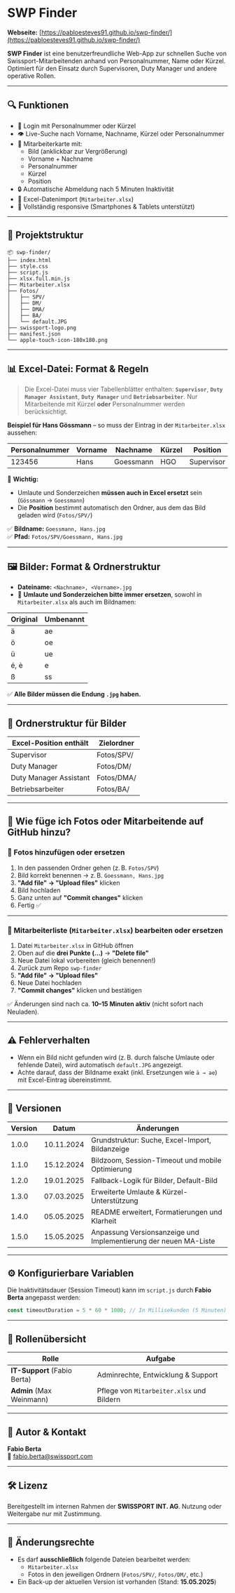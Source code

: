 # SWP Finder

**Webseite:** [https://pabloesteves91.github.io/swp-finder/](https://pabloesteves91.github.io/swp-finder/)

**SWP Finder** ist eine benutzerfreundliche Web-App zur schnellen Suche von Swissport-Mitarbeitenden anhand von Personalnummer, Name oder Kürzel.  
Optimiert für den Einsatz durch Supervisoren, Duty Manager und andere operative Rollen.

---

## 🔍 Funktionen

- 🔐 Login mit Personalnummer oder Kürzel  
- 👁️ Live-Suche nach Vorname, Nachname, Kürzel oder Personalnummer  
- 📸 Mitarbeiterkarte mit:
  - Bild (anklickbar zur Vergrößerung)
  - Vorname + Nachname
  - Personalnummer
  - Kürzel
  - Position  
- 🔒 Automatische Abmeldung nach 5 Minuten Inaktivität  
- 🧾 Excel-Datenimport (`Mitarbeiter.xlsx`)  
- 📱 Vollständig responsive (Smartphones & Tablets unterstützt)

---

## 📁 Projektstruktur

```
📦 swp-finder/
├── index.html
├── style.css
├── script.js
├── xlsx.full.min.js
├── Mitarbeiter.xlsx
├── Fotos/
│   ├── SPV/
│   ├── DM/
│   ├── DMA/
│   ├── BA/
│   └── default.JPG
├── swissport-logo.png
├── manifest.json
└── apple-touch-icon-180x180.png
```

---

## 📊 Excel-Datei: Format & Regeln

> Die Excel-Datei muss vier Tabellenblätter enthalten: **`Supervisor`**, **`Duty Manager Assistant`**, **`Duty Manager`** und **`Betriebsarbeiter`**.
> Nur Mitarbeitende mit Kürzel **oder** Personalnummer werden berücksichtigt.

**Beispiel für Hans Gössmann** – so muss der Eintrag in der `Mitarbeiter.xlsx` aussehen:  

| Personalnummer | Vorname | Nachname  | Kürzel | Position   |
|----------------|---------|-----------|--------|------------|
| 123456         | Hans    | Goessmann | HGO    | Supervisor |

📌 **Wichtig:**  
- Umlaute und Sonderzeichen **müssen auch in Excel ersetzt** sein (`Gössmann` → `Goessmann`)
- Die **Position** bestimmt automatisch den Ordner, aus dem das Bild geladen wird (`Fotos/SPV/`)

✅ **Bildname:** `Goessmann, Hans.jpg`  
✅ **Pfad:** `Fotos/SPV/Goessmann, Hans.jpg`

---

## 🖼️ Bilder: Format & Ordnerstruktur

- **Dateiname:** `<Nachname>, <Vorname>.jpg`
- 🔁 **Umlaute und Sonderzeichen bitte immer ersetzen**, sowohl in `Mitarbeiter.xlsx` als auch im Bildnamen:

| Original | Umbenannt |
|----------|-----------|
| ä        | ae        |
| ö        | oe        |
| ü        | ue        |
| é, è     | e         |
| ß        | ss        |

✅ **Alle Bilder müssen die Endung `.jpg` haben.**

---

## 📁 Ordnerstruktur für Bilder

| Excel-Position enthält     | Zielordner     |
|----------------------------|----------------|
| Supervisor                 | Fotos/SPV/     |
| Duty Manager               | Fotos/DM/      |
| Duty Manager Assistant     | Fotos/DMA/     |
| Betriebsarbeiter           | Fotos/BA/      |

---

## 🧩 Wie füge ich Fotos oder Mitarbeitende auf GitHub hinzu?

### 📸 Fotos hinzufügen oder ersetzen

1. In den passenden Ordner gehen (z. B. `Fotos/SPV`)
2. Bild korrekt benennen → z. B. `Goessmann, Hans.jpg`
3. **"Add file" → "Upload files"** klicken
4. Bild hochladen
5. Ganz unten auf **"Commit changes"** klicken
6. Fertig ✅

---

### 📄 Mitarbeiterliste (`Mitarbeiter.xlsx`) bearbeiten oder ersetzen

1. Datei `Mitarbeiter.xlsx` in GitHub öffnen
2. Oben auf die **drei Punkte (...)** → **"Delete file"**
3. Neue Datei lokal vorbereiten (gleich benennen!)
4. Zurück zum Repo `swp-finder`
5. **"Add file" → "Upload files"**
6. Neue Datei hochladen
7. **"Commit changes"** klicken und bestätigen

✅ Änderungen sind nach ca. **10–15 Minuten aktiv** (nicht sofort nach Neuladen).

---

## ⚠️ Fehlerverhalten

- Wenn ein Bild nicht gefunden wird (z. B. durch falsche Umlaute oder fehlende Datei), wird automatisch `default.JPG` angezeigt.
- Achte darauf, dass der Bildname exakt (inkl. Ersetzungen wie `ä → ae`) mit Excel-Eintrag übereinstimmt.

---

## 📌 Versionen

| Version | Datum       | Änderungen                                                  |
|---------|-------------|-------------------------------------------------------------|
| 1.0.0   | 10.11.2024  | Grundstruktur: Suche, Excel-Import, Bildanzeige             |
| 1.1.0   | 15.12.2024  | Bildzoom, Session-Timeout und mobile Optimierung            |
| 1.2.0   | 19.01.2025  | Fallback-Logik für Bilder, Default-Bild                     |
| 1.3.0   | 07.03.2025  | Erweiterte Umlaute & Kürzel-Unterstützung                   |
| 1.4.0   | 05.05.2025  | README erweitert, Formatierungen und Klarheit               |
| 1.5.0   | 15.05.2025  | Anpassung Versionsanzeige und Implementierung der neuen MA-Liste |

---

## ⚙️ Konfigurierbare Variablen

Die Inaktivitätsdauer (Session Timeout) kann im `script.js` durch **Fabio Berta** angepasst werden:

```js
const timeoutDuration = 5 * 60 * 1000; // In Millisekunden (5 Minuten)
```

---

## 👥 Rollenübersicht

| Rolle                         | Aufgabe                                           |
|-------------------------------|--------------------------------------------------|
| **IT-Support** (Fabio Berta)  | Adminrechte, Entwicklung & Support               |
| **Admin** (Max Weinmann)      | Pflege von `Mitarbeiter.xlsx` und Bildern        |

---

## 👤 Autor & Kontakt

**Fabio Berta**    
📧 [fabio.berta@swissport.com](mailto:fabio.berta@swissport.com)

---


## 🛠️ Lizenz

Bereitgestellt im internen Rahmen der **SWISSPORT INT. AG**. Nutzung oder Weitergabe nur mit Zustimmung.

---

## 🔧 Änderungsrechte

- Es darf **ausschließlich** folgende Dateien bearbeitet werden:
  - `Mitarbeiter.xlsx`
  - Fotos in den jeweiligen Ordnern (`Fotos/SPV/`, `Fotos/DM/`, etc.)
- Ein Back-up der aktuellen Version ist vorhanden (Stand: **15.05.2025**)
